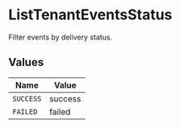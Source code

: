 # ListTenantEventsStatus

Filter events by delivery status.


## Values

| Name      | Value     |
| --------- | --------- |
| `SUCCESS` | success   |
| `FAILED`  | failed    |